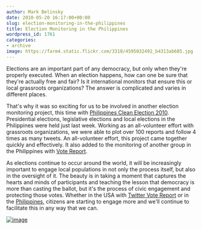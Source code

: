 ```yaml
---
author: Mark Belinsky
date: 2010-05-20 16:17:00+00:00
slug: election-monitoring-in-the-philippines
title: Election Monitoring in the Philippines
wordpress_id: 1761
categories:
- archive
image: https://farm4.static.flickr.com/3310/4595032492_b4313ab685.jpg
---
```


Elections are an important part of any democracy, but only when they're properly executed. When an election happens, how can one be sure that they're actually free and fair? Is it international monitors that ensure this or local grassroots organizations? The answer is complicated and varies in different places.

That's why it was so exciting for us to be involved in another election monitoring project, this time with [Philippines Clean Election 2010](http://handheldhumanrights.org/philippines/). Presidential elections, legislative elections and local elections in the Philippines were held just last week. Working as an all-volunteer effort with grassroots organizations, we were able to plot over 100 reports and follow 4 times as many tweets. An all-volunteer effort, this project came together quickly and effectively. It also added to the monitoring of another group in the Philippines with [Vote Report](http://votereportph.org/).

As elections continue to occur around the world, it will be increasingly important to engage local populations in not only the process itself, but also in the oversight of it. The beauty is in taking a moment that captures the hearts and minds of participants and teaching the lesson that democracy is more than casting the ballot, but it's the process of civic engagement and protecting those votes. Whether in the USA with [Twitter Vote Report](http://twittervotereport.com/) or in the [Philippines](http://handheldhumanrights.org/philippines/), citizens are starting to engage more and we'll continue to facilitate this in any way that we can.

[![image](https://farm4.static.flickr.com/3310/4595032492_b4313ab685.jpg)](http://www.flickr.com/photos/jonasdelosreyes/4595032492/)
